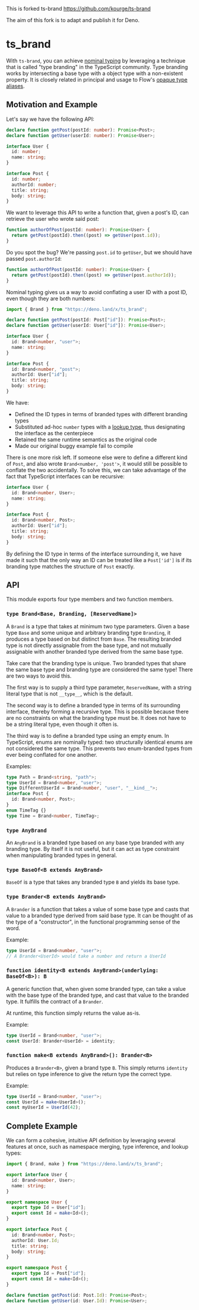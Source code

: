 This is forked ts-brand https://github.com/kourge/ts-brand

The aim of this fork is to adapt and publish it for Deno.

# ts_brand

With `ts-brand`, you can achieve
[nominal typing](https://basarat.gitbooks.io/typescript/docs/tips/nominalTyping.html)
by leveraging a technique that is called "type branding" in the TypeScript
community. Type branding works by intersecting a base type with a object type
with a non-existent property. It is closely related in principal and usage to
Flow's [opaque type aliases](https://flow.org/en/docs/types/opaque-types/).

## Motivation and Example

Let's say we have the following API:

```ts
declare function getPost(postId: number): Promise<Post>;
declare function getUser(userId: number): Promise<User>;

interface User {
  id: number;
  name: string;
}

interface Post {
  id: number;
  authorId: number;
  title: string;
  body: string;
}
```

We want to leverage this API to write a function that, given a post's ID, can
retrieve the user who wrote said post:

```ts
function authorOfPost(postId: number): Promise<User> {
  return getPost(postId).then((post) => getUser(post.id));
}
```

Do you spot the bug? We're passing `post.id` to `getUser`, but we should have
passed `post.authorId`:

```ts
function authorOfPost(postId: number): Promise<User> {
  return getPost(postId).then((post) => getUser(post.authorId));
}
```

Nominal typing gives us a way to avoid conflating a user ID with a post ID, even
though they are both numbers:

```ts
import { Brand } from "https://deno.land/x/ts_brand";

declare function getPost(postId: Post["id"]): Promise<Post>;
declare function getUser(userId: User["id"]): Promise<User>;

interface User {
  id: Brand<number, "user">;
  name: string;
}

interface Post {
  id: Brand<number, "post">;
  authorId: User["id"];
  title: string;
  body: string;
}
```

We have:

- Defined the ID types in terms of branded types with different branding types
- Substituted ad-hoc `number` types with a
  [lookup type](https://github.com/Microsoft/TypeScript/wiki/What's-new-in-TypeScript#keyof-and-lookup-types),
  thus designating the interface as the centerpiece
- Retained the same runtime semantics as the original code
- Made our original buggy example fail to compile

There is one more risk left. If someone else were to define a different kind of
`Post`, and also wrote `Brand<number, 'post'>`, it would still be possible to
conflate the two accidentally. To solve this, we can take advantage of the fact
that TypeScript interfaces can be recursive:

```ts
interface User {
  id: Brand<number, User>;
  name: string;
}

interface Post {
  id: Brand<number, Post>;
  authorId: User["id"];
  title: string;
  body: string;
}
```

By defining the ID type in terms of the interface surrounding it, we have made
it such that the only way an ID can be treated like a `Post['id']` is if its
branding type matches the structure of `Post` exactly.

## API

This module exports four type members and two function members.

### `type Brand<Base, Branding, [ReservedName]>`

A `Brand` is a type that takes at minimum two type parameters. Given a base type
`Base` and some unique and arbitrary branding type `Branding`, it produces a
type based on but distinct from `Base`. The resulting branded type is not
directly assignable from the base type, and not mutually assignable with another
branded type derived from the same base type.

Take care that the branding type is unique. Two branded types that share the
same base type and branding type are considered the same type! There are two
ways to avoid this.

The first way is to supply a third type parameter, `ReservedName`, with a string
literal type that is not `__type__`, which is the default.

The second way is to define a branded type in terms of its surrounding
interface, thereby forming a recursive type. This is possible because there are
no constraints on what the branding type must be. It does not have to be a
string literal type, even though it often is.

The third way is to define a branded type using an empty enum. In TypeScript,
enums are nominally typed: two structurally identical enums are not considered
the same type. This prevents two enum-branded types from ever being conflated
for one another.

Examples:

```ts
type Path = Brand<string, "path">;
type UserId = Brand<number, "user">;
type DifferentUserId = Brand<number, "user", "__kind__">;
interface Post {
  id: Brand<number, Post>;
}
enum TimeTag {}
type Time = Brand<number, TimeTag>;
```

### `type AnyBrand`

An `AnyBrand` is a branded type based on any base type branded with any branding
type. By itself it is not useful, but it can act as type constraint when
manipulating branded types in general.

### `type BaseOf<B extends AnyBrand>`

`BaseOf` is a type that takes any branded type `B` and yields its base type.

### `type Brander<B extends AnyBrand>`

A `Brander` is a function that takes a value of some base type and casts that
value to a branded type derived from said base type. It can be thought of as the
type of a "constructor", in the functional programming sense of the word.

Example:

```ts
type UserId = Brand<number, "user">;
// A Brander<UserId> would take a number and return a UserId
```

### `function identity<B extends AnyBrand>(underlying: BaseOf<B>): B`

A generic function that, when given some branded type, can take a value with the
base type of the branded type, and cast that value to the branded type. It
fulfills the contract of a `Brander`.

At runtime, this function simply returns the value as-is.

Example:

```ts
type UserId = Brand<number, "user">;
const UserId: Brander<UserId> = identity;
```

### `function make<B extends AnyBrand>(): Brander<B>`

Produces a `Brander<B>`, given a brand type `B`. This simply returns `identity`
but relies on type inference to give the return type the correct type.

Example:

```ts
type UserId = Brand<number, "user">;
const UserId = make<UserId>();
const myUserId = UserId(42);
```

## Complete Example

We can form a cohesive, intuitive API definition by leveraging several features
at once, such as namespace merging, type inference, and lookup types:

```ts
import { Brand, make } from "https://deno.land/x/ts_brand";

export interface User {
  id: Brand<number, User>;
  name: string;
}

export namespace User {
  export type Id = User["id"];
  export const Id = make<Id>();
}

export interface Post {
  id: Brand<number, Post>;
  authorId: User.Id;
  title: string;
  body: string;
}

export namespace Post {
  export type Id = Post["id"];
  export const Id = make<Id>();
}

declare function getPost(id: Post.Id): Promise<Post>;
declare function getUser(id: User.Id): Promise<User>;
```
